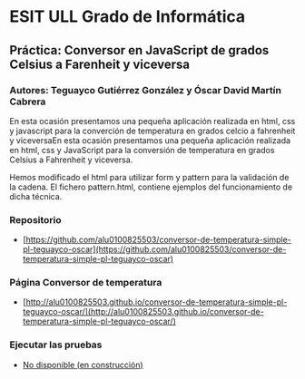 # ESIT ULL Grado de Informática

## Práctica: Conversor en JavaScript de grados Celsius a Farenheit y viceversa

### Autores: Teguayco Gutiérrez González y Óscar David Martín Cabrera

 En esta ocasión presentamos una pequeña aplicación realizada en html, css y javascript para la converción de temperatura en grados celcio a fahrenheit y viceversaEn esta ocasión presentamos una pequeña aplicación realizada en html, css y JavaScript para la conversión de temperatura en grados Celsius a Fahrenheit y viceversa.
 
  
 Hemos modificado el html para utilizar form y pattern para la validación de la cadena. El fichero pattern.html, contiene ejemplos del funcionamiento de dicha técnica. 


### Repositorio

* [https://github.com/alu0100825503/conversor-de-temperatura-simple-pl-teguayco-oscar](https://github.com/alu0100825503/conversor-de-temperatura-simple-pl-teguayco-oscar)

### Página Conversor de temperatura

* [http://alu0100825503.github.io/conversor-de-temperatura-simple-pl-teguayco-oscar/](http://alu0100825503.github.io/conversor-de-temperatura-simple-pl-teguayco-oscar/)

### Ejecutar las pruebas

* [No disponible (en construcción)]()
